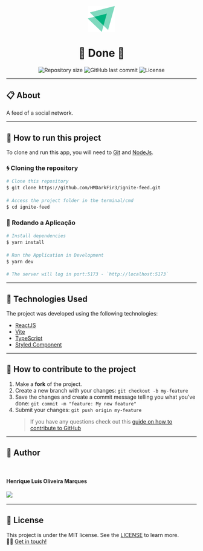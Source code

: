 <p align="center" >
  <img align="center" src="./src/assets/ignite-logo.svg" width="72" />
</p>

<h1 align="center">
  🚀 Done 🚀
</h1>

<p align="center" >
  <img alt="Repository size" src="https://img.shields.io/github/repo-size/hmdarkfir3/ignite-feed?style=for-the-badge">
  
  <img alt="GitHub last commit" src="https://img.shields.io/github/last-commit/hmdarkfir3/ignite-feed?style=for-the-badge">

  <img alt="License" src="https://img.shields.io/badge/license-MIT-blue.svg?style=for-the-badge" />
</p>
  
---

## 📋 About

A feed of a social network.

---

## 📂 How to run this project

To clone and run this app, you will need to [Git](https://git-scm.com) and [NodeJs](https://nodejs.org/en/).

### 🌀 Cloning the repository

```bash
# Clone this repository
$ git clone https://github.com/HMDarkFir3/ignite-feed.git

# Access the project folder in the terminal/cmd
$ cd ignite-feed
```

### 🎲 Rodando a Aplicação

```bash
# Install dependencies
$ yarn install

# Run the Application in Development
$ yarn dev

# The server will log in port:5173 - `http://localhost:5173`
```

---

## 🚀 Technologies Used

The project was developed using the following technologies:

- [ReactJS](https://reactjs.org)
- [Vite](https://vitejs.dev/)
- [TypeScript](https://www.typescriptlang.org)
- [Styled Component](https://styled-components.com/)

---

## 💪 How to contribute to the project

1. Make a **fork** of the project.
2. Create a new branch with your changes: `git checkout -b my-feature`
3. Save the changes and create a commit message telling you what you've done: `git commit -m "feature: My new feature"`
4. Submit your changes: `git push origin my-feature`
   > If you have any questions check out this [guide on how to contribute to GitHub](https://github.com/firstcontributions/first-contributions)

---

## 🧑 Author

<img style="border-radius: 50%;" src="https://github.com/HMDarkFir3.png" width="150px;" alt=""/>
 <h4>Henrique Luís Oliveira Marques</h4>

<p align="left">
  <a href="https://www.linkedin.com/in/henrique-luís-oliveira-marques-3406361a7/" target="_blank"><img src="https://img.shields.io/badge/LinkedIn-0077B5?style=for-the-badge&logo=linkedin&logoColor=white"></a>
<p>

---

## 📝 License

This project is under the MIT license. See the [LICENSE](./LICENSE) to learn more.
<br>
👋🏽 [Get in touch!](https://www.linkedin.com/in/henrique-luís-oliveira-marques-3406361a7/)

